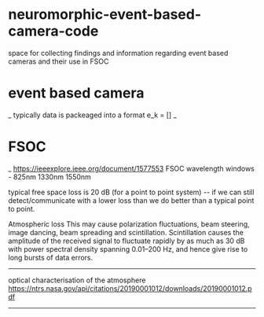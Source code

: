 # neuromorphic-event-based-camera-code

space for collecting findings and information regarding event based cameras and their use in FSOC
# event based camera
_
typically data is packeaged into a format e_k = []
_


# FSOC
_
https://ieeexplore.ieee.org/document/1577553 
FSOC wavelength windows - 825nm 1330nm 1550nm 

typical free space loss is 20 dB (for a point to point system)  -- if we can still detect/communicate with a lower loss than we do better than a typical point to point.

Atmospheric loss
This may cause polarization fluctuations, beam steering, image dancing, beam spreading and scintillation. Scintillation causes the amplitude of the received signal to fluctuate rapidly by as much as 30 dB with power spectral density spanning 0.01–200 Hz, and hence give rise to long bursts of data errors.
_____
optical characterisation of the atmosphere
https://ntrs.nasa.gov/api/citations/20190001012/downloads/20190001012.pdf

_____

